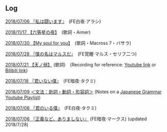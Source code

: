 ## Log

[2018/07/06 『私は闘います』](20181117_6clear.md)　(FE白夜·アラシ)

[2018/11/17 【六等星の夜】](20181117_roku.md)　(歌詞・Aimer)

[2018/07/30 【My soul for you】](20180730_my_soul.html)　(歌詞・Macross 7・バサラ)

[2018/07/28 『僕の名はマルスだ』](20180728_marth.html)　(FE覚醒·マルス・セリフ二つ)

[2018/07/21 【天ノ弱】](20180721_ten.html) (歌詞)　(Recording for reference: [Youtube link](https://youtu.be/EoxRhxsTmNg) or [Bilibili link](https://www.bilibili.com/video/av7200271/))

[2018/07/18 『君いない僕』](20180718_sawaruna.html)　(FE暗夜·タクミ)

[2018/07/09 ＜文法：助詞・動詞・形容詞＞](20180709_JG1.html) (Notes on a [Japanese Grammar Youtube Playlist](https://www.youtube.com/playlist?list=PLINFE8v4DOhtUkvfx3UrJ8CwD9U7xWbZA))

[2018/07/06 『君のいる僕』](20180706_kimi.html)　(FE白夜·タクミ)

[2018/07/06 『正義など、ありましない』](20180706_seigi.html) (FE暗夜·マークス) (updated 2018/7/28)

